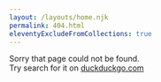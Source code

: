 ```yaml
---
layout: /layouts/home.njk
permalink: 404.html
eleventyExcludeFromCollections: true
---
```


<!--

Read more: https://www.11ty.dev/docs/quicktips/not-found/

This will work for both GitHub pages and Netlify:

* https://help.github.com/articles/creating-a-custom-404-page-for-your-github-pages-site/
* https://www.netlify.com/docs/redirects/#custom-404

-->

<div class="text-center">
  <span class="page-heading text-center">Sorry that page could not be found.</span>
</div>
<div class="text-center">
  <span class="page text-center">
    Try search for it on
    <a href="https://www.duckduckgo.com/?q=site:andrewford.co.nz">duckduckgo.com</a>
    </span>
</div>
